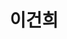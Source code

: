 ---
layout: hubs
key: Q494412
title: 이건희
name: 이건희
description: 대한민국의 기업인
score: 0.0032660536083281917
degree: 7
---